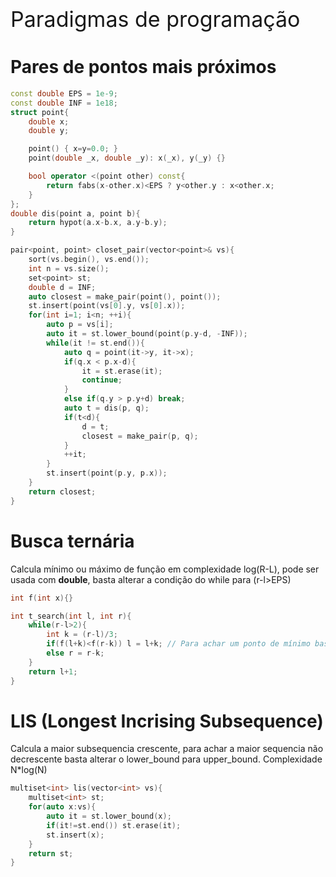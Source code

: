 <div  style="font-size: 34px">
Paradigmas de programação
</div>

# Pares de pontos mais próximos

```c++
const double EPS = 1e-9;
const double INF = 1e18;
struct point{
    double x;
    double y;

    point() { x=y=0.0; }
    point(double _x, double _y): x(_x), y(_y) {}

    bool operator <(point other) const{
        return fabs(x-other.x)<EPS ? y<other.y : x<other.x;
    }
};
double dis(point a, point b){
    return hypot(a.x-b.x, a.y-b.y);
}

pair<point, point> closet_pair(vector<point>& vs){
    sort(vs.begin(), vs.end());
    int n = vs.size();
    set<point> st;
    double d = INF;
    auto closest = make_pair(point(), point());
    st.insert(point(vs[0].y, vs[0].x));
    for(int i=1; i<n; ++i){
        auto p = vs[i];
        auto it = st.lower_bound(point(p.y-d, -INF));
        while(it != st.end()){
            auto q = point(it->y, it->x);
            if(q.x < p.x-d){
                it = st.erase(it);
                continue;
            }
            else if(q.y > p.y+d) break;
            auto t = dis(p, q);
            if(t<d){
                d = t;
                closest = make_pair(p, q);
            }
            ++it;
        }
        st.insert(point(p.y, p.x));
    }
    return closest;
}
```
<div style="page-break-after: always;"></div>

# Busca ternária 

Calcula mínimo ou máximo de função em complexidade log(R-L), pode ser usada com **double**, basta alterar a condição do while para (r-l>EPS)

```c++
int f(int x){}

int t_search(int l, int r){
    while(r-l>2){
        int k = (r-l)/3;
        if(f(l+k)<f(r-k)) l = l+k; // Para achar um ponto de mínimo basta mudar a condição para >
        else r = r-k;
    }
    return l+1;
}
```

# LIS (Longest Incrising Subsequence)

Calcula a maior subsequencia crescente, para achar a maior sequencia não decrescente basta alterar o lower_bound para upper_bound. Complexidade N*log(N)

```c++
multiset<int> lis(vector<int> vs){
    multiset<int> st;
    for(auto x:vs){
        auto it = st.lower_bound(x);
        if(it!=st.end()) st.erase(it);
        st.insert(x);
    }
    return st;
}

```
<div style="page-break-after: always;"></div>